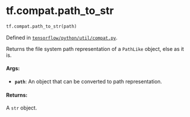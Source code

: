<div itemscope itemtype="http://developers.google.com/ReferenceObject">
<meta itemprop="name" content="tf.compat.path_to_str" />
<meta itemprop="path" content="Stable" />
</div>

# tf.compat.path_to_str

``` python
tf.compat.path_to_str(path)
```



Defined in [`tensorflow/python/util/compat.py`](https://www.tensorflow.org/code/tensorflow/python/util/compat.py).

Returns the file system path representation of a `PathLike` object, else as it is.

#### Args:

* <b>`path`</b>: An object that can be converted to path representation.


#### Returns:

A `str` object.